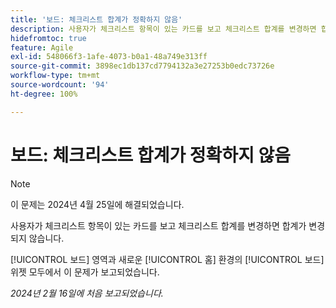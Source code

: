 ```yaml
---
title: '보드: 체크리스트 합계가 정확하지 않음'
description: 사용자가 체크리스트 항목이 있는 카드를 보고 체크리스트 합계를 변경하면 합계가 변경되지 않습니다.
hidefromtoc: true
feature: Agile
exl-id: 548066f3-1afe-4073-b0a1-48a749e313ff
source-git-commit: 3898ec1db137cd7794132a3e27253b0edc73726e
workflow-type: tm+mt
source-wordcount: '94'
ht-degree: 100%

---
```


# 보드: 체크리스트 합계가 정확하지 않음

>[!NOTE]
>
>이 문제는 2024년 4월 25일에 해결되었습니다.

사용자가 체크리스트 항목이 있는 카드를 보고 체크리스트 합계를 변경하면 합계가 변경되지 않습니다.

[!UICONTROL 보드] 영역과 새로운 [!UICONTROL 홈] 환경의 [!UICONTROL 보드] 위젯 모두에서 이 문제가 보고되었습니다.

_2024년 2월 16일에 처음 보고되었습니다._
